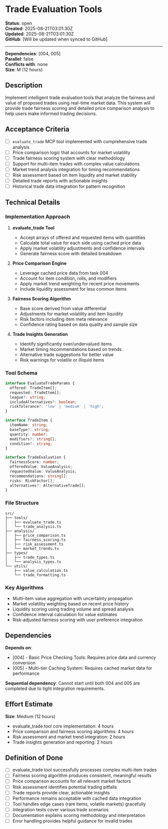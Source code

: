 # Trade Evaluation Tools

**Status**: open  
**Created**: 2025-08-21T03:01:30Z  
**Updated**: 2025-08-21T03:01:30Z  
**GitHub**: [Will be updated when synced to GitHub]

---

**Dependencies**: [004, 005]  
**Parallel**: false  
**Conflicts with**: none  
**Size**: M (12 hours)

## Description

Implement intelligent trade evaluation tools that analyze the fairness and value of proposed trades using real-time market data. This system will provide trade fairness scoring and detailed price comparison analysis to help users make informed trading decisions.

## Acceptance Criteria

- [ ] `evaluate_trade` MCP tool implemented with comprehensive trade analysis
- [ ] Price comparison logic that accounts for market volatility
- [ ] Trade fairness scoring system with clear methodology
- [ ] Support for multi-item trades with complex value calculations
- [ ] Market trend analysis integration for timing recommendations
- [ ] Risk assessment based on item liquidity and market stability
- [ ] Detailed trade reports with actionable insights
- [ ] Historical trade data integration for pattern recognition

## Technical Details

### Implementation Approach

1. **evaluate_trade Tool**
   - Accept arrays of offered and requested items with quantities
   - Calculate total value for each side using cached price data
   - Apply market volatility adjustments and confidence intervals
   - Generate fairness score with detailed breakdown

2. **Price Comparison Engine**
   - Leverage cached price data from task 004
   - Account for item condition, rolls, and modifiers
   - Apply market trend weighting for recent price movements
   - Include liquidity assessment for less common items

3. **Fairness Scoring Algorithm**
   - Base score derived from value differential
   - Adjustments for market volatility and item liquidity
   - Risk factors including item meta relevance
   - Confidence rating based on data quality and sample size

4. **Trade Insights Generation**
   - Identify significantly over/undervalued items
   - Market timing recommendations based on trends
   - Alternative trade suggestions for better value
   - Risk warnings for volatile or illiquid items

### Tool Schema

```typescript
interface EvaluateTradeParams {
  offered: TradeItem[];
  requested: TradeItem[];
  league?: string;
  includeAlternatives?: boolean;
  riskTolerance?: 'low' | 'medium' | 'high';
}

interface TradeItem {
  itemName: string;
  baseType?: string;
  quantity: number;
  modifiers?: string[];
  condition?: string;
}

interface TradeEvaluation {
  fairnessScore: number;
  offeredValue: ValueAnalysis;
  requestedValue: ValueAnalysis;
  recommendations: string[];
  risks: RiskFactor[];
  alternatives?: AlternativeTrade[];
}
```

### File Structure
```
src/
├── tools/
│   ├── evaluate_trade.ts
│   └── trade_analysis.ts
├── analysis/
│   ├── price_comparison.ts
│   ├── fairness_scoring.ts
│   ├── risk_assessment.ts
│   └── market_trends.ts
├── types/
│   ├── trade_types.ts
│   └── analysis_types.ts
└── utils/
    ├── value_calculation.ts
    └── trade_formatting.ts
```

### Key Algorithms
- Multi-item value aggregation with uncertainty propagation
- Market volatility weighting based on recent price history
- Liquidity scoring using trading volume and spread analysis
- Confidence interval calculation for value estimates
- Risk-adjusted fairness scoring with user preference integration

## Dependencies

**Depends on**:
- [004] - Basic Price Checking Tools: Requires price data and currency conversion
- [005] - Multi-tier Caching System: Requires cached market data for performance

**Sequential dependency**: Cannot start until both 004 and 005 are completed due to tight integration requirements.

## Effort Estimate

**Size**: Medium (12 hours)
- evaluate_trade tool core implementation: 4 hours
- Price comparison and fairness scoring algorithms: 4 hours
- Risk assessment and market trend integration: 2 hours
- Trade insights generation and reporting: 2 hours

## Definition of Done

- [ ] evaluate_trade tool successfully processes complex multi-item trades
- [ ] Fairness scoring algorithm produces consistent, meaningful results
- [ ] Price comparison accounts for all relevant market factors
- [ ] Risk assessment identifies potential trading pitfalls
- [ ] Trade reports provide clear, actionable insights
- [ ] Performance remains acceptable with cached data integration
- [ ] Tool handles edge cases (rare items, volatile markets) gracefully
- [ ] Integration tests cover various trade scenarios
- [ ] Documentation explains scoring methodology and interpretation
- [ ] Error handling provides helpful guidance for invalid trades
